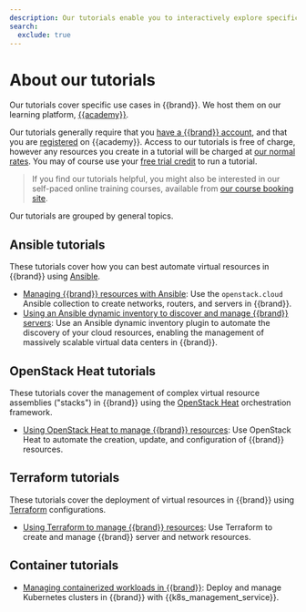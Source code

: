 ```yaml
---
description: Our tutorials enable you to interactively explore specific cloud workloads in detail.
search:
  exclude: true
---
```


# About our tutorials

Our tutorials cover specific use cases in {{brand}}.
We host them on our learning platform, [{{academy}}](https://{{academy_domain}}/).

Our tutorials generally require that you [have a {{brand}} account](../howto/getting-started/create-account.md), and that you are [registered](https://{{academy_domain}}/register) on {{academy}}.
Access to our tutorials is free of charge, however any resources you create in a tutorial will be charged at [our normal rates](https://{{company_domain}}/pricing/).
You may of course use your [free trial credit](https://{{company_domain}}/free-trial/) to run a tutorial.

> If you find our tutorials helpful, you might also be interested in our self-paced online training courses, available from [our course booking site](https://shop.{{company_domain}}).

Our tutorials are grouped by general topics.

## Ansible tutorials

These tutorials cover how you can best automate virtual resources in {{brand}} using [Ansible](https://www.ansible.com/).

* [Managing {{brand}} resources with Ansible](https://{{academy_domain}}/ct111): Use the `openstack.cloud` Ansible collection to create networks, routers, and servers in {{brand}}.
* [Using an Ansible dynamic inventory to discover and manage {{brand}} servers](https://{{academy_domain}}/ct112): Use an Ansible dynamic inventory plugin to automate the discovery of your cloud resources, enabling the management of massively scalable virtual data centers in {{brand}}.

## OpenStack Heat tutorials

These tutorials cover the management of complex virtual resource assemblies ("stacks") in {{brand}} using the [OpenStack Heat](https://docs.openstack.org/heat/latest/) orchestration framework.

* [Using OpenStack Heat to manage {{brand}} resources](https://{{academy_domain}}/ct113): Use OpenStack Heat to automate the creation, update, and configuration of {{brand}} resources.

## Terraform tutorials

These tutorials cover the deployment of virtual resources in {{brand}} using [Terraform](https://www.terraform.io/) configurations.

* [Using Terraform to manage {{brand}} resources](https://{{academy_domain}}/ct114): Use Terraform to create and manage {{brand}} server and network resources.

## Container tutorials

* [Managing containerized workloads in {{brand}}](https://{{academy_domain}}/ct115): Deploy and manage Kubernetes clusters in {{brand}} with {{k8s_management_service}}.
